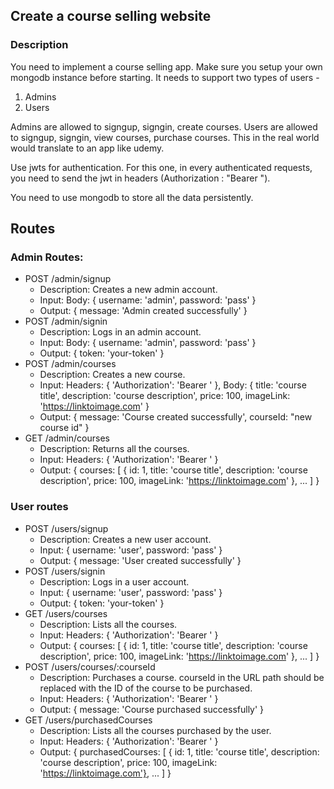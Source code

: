 ## Create a course selling website

### Description
You need to implement a course selling app. Make sure you setup your own mongodb instance before starting. 
It needs to support two types of users - 
1. Admins
2. Users

Admins are allowed to signgup, signgin, create courses.
Users are allowed to signgup, signgin, view courses, purchase courses.
This in the real world would translate to an app like udemy.

Use jwts for authentication.
For this one, in every authenticated requests, you need to send the jwt in headers (Authorization : "Bearer <actual token>").

You need to use mongodb to store all the data persistently.


## Routes

### Admin Routes:
- POST /admin/signup
  - Description: Creates a new admin account.
  - Input: Body: { username: 'admin', password: 'pass' }
  - Output: { message: 'Admin created successfully' }
- POST /admin/signin
  - Description: Logs in an admin account.
  - Input: Body: { username: 'admin', password: 'pass' }
  - Output: { token: 'your-token' }
- POST /admin/courses
  - Description: Creates a new course.
  - Input: Headers: { 'Authorization': 'Bearer <your-token>' }, Body: { title: 'course title', description: 'course description', price: 100, imageLink: 'https://linktoimage.com' }
  - Output: { message: 'Course created successfully', courseId: "new course id" }
- GET /admin/courses
  - Description: Returns all the courses.
  - Input: Headers: { 'Authorization': 'Bearer <your-token>' }
  - Output: { courses: [ { id: 1, title: 'course title', description: 'course description', price: 100, imageLink: 'https://linktoimage.com' }, ... ] }

### User routes
- POST /users/signup
  - Description: Creates a new user account.
  - Input: { username: 'user', password: 'pass' }
  - Output: { message: 'User created successfully' }
- POST /users/signin
  - Description: Logs in a user account.
  - Input: { username: 'user', password: 'pass' }
  - Output: { token: 'your-token' }
- GET /users/courses
  - Description: Lists all the courses.
  - Input: Headers: { 'Authorization': 'Bearer <your-token>' }
  - Output: { courses: [ { id: 1, title: 'course title', description: 'course description', price: 100, imageLink: 'https://linktoimage.com' }, ... ] }
- POST /users/courses/:courseId
  - Description: Purchases a course. courseId in the URL path should be replaced with the ID of the course to be purchased.
  - Input: Headers: { 'Authorization': 'Bearer <your-token>' }
  - Output: { message: 'Course purchased successfully' }
- GET /users/purchasedCourses
  - Description: Lists all the courses purchased by the user.
  - Input: Headers: { 'Authorization': 'Bearer <your-token>' }
  - Output: { purchasedCourses: [ { id: 1, title: 'course title', description: 'course description', price: 100, imageLink: 'https://linktoimage.com'}, ... ] }